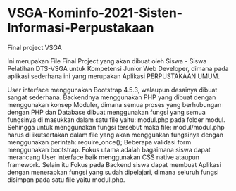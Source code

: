 # VSGA-Kominfo-2021-Sisten-Informasi-Perpustakaan


Final project  VSGA

Ini merupakan File Final Project yang akan dibuat oleh Siswa - Siswa Pelatihan DTS-VSGA untuk Kompetensi Junior Web Developer, dimana pada aplikasi sederhana ini yang merupakan Aplikasi PERPUSTAKAAN UMUM.

User interface menggunakan Bootstrap 4.5.3, walaupun desainya dibuat sangat sederhana. Backendnya menggunakan PHP yang dibuat dengan menggunakan konsep Moduler, dimana semua proses yang berhubungan dengan PHP dan Database dibuat menggunakan fungsi yang semua fungsinya di masukkan dalam satu file yaitu: modul.php pada folder modul. Sehingga untuk menggunakan fungsi tersebut maka file: modul/modul.php harus di ikutsertakan dalam file yang akan mengguakan fungsinya dengan menggunakan perintah: require_once(); Beberapa validasi form menggunakan bootstrap. Fokus utama adalah bagaimana siswa dapat merancang User interface baik menggunakan CSS native ataupun framework. Selain itu Fokus pada Backend siswa dapat membuat Aplikasi dengan menerapkan fungsi yang sudah dipelajari, dimana seluruh fungsi disimpan pada satu file yaitu modul.php.
